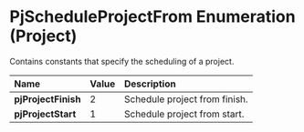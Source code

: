
# PjScheduleProjectFrom Enumeration (Project)

Contains constants that specify the scheduling of a project.



|**Name**|**Value**|**Description**|
|:-----|:-----|:-----|
|**pjProjectFinish**|2|Schedule project from finish.|
|**pjProjectStart**|1|Schedule project from start.|
